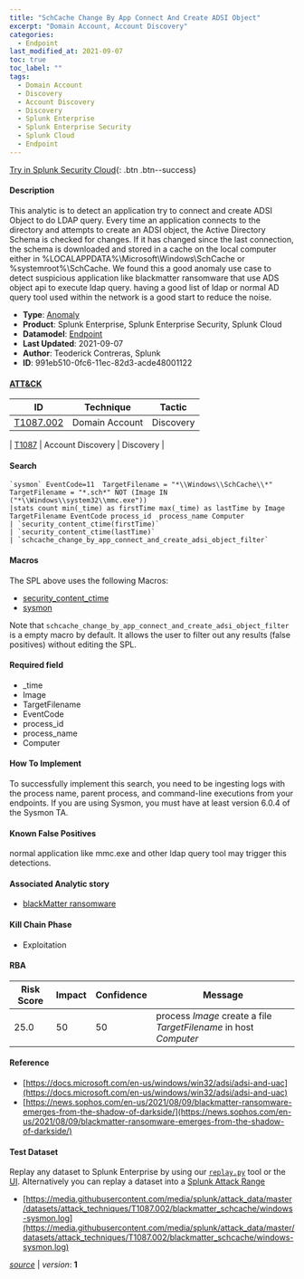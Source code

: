 ```yaml
---
title: "SchCache Change By App Connect And Create ADSI Object"
excerpt: "Domain Account, Account Discovery"
categories:
  - Endpoint
last_modified_at: 2021-09-07
toc: true
toc_label: ""
tags:
  - Domain Account
  - Discovery
  - Account Discovery
  - Discovery
  - Splunk Enterprise
  - Splunk Enterprise Security
  - Splunk Cloud
  - Endpoint
---
```




[Try in Splunk Security Cloud](https://www.splunk.com/en_us/cyber-security.html){: .btn .btn--success}

#### Description

This analytic is to detect an application try to connect and create ADSI Object to do LDAP query. Every time an application connects to the directory and attempts to create an ADSI object, the Active Directory Schema is checked for changes. If it has changed since the last connection, the schema is downloaded and stored in a cache on the local computer either in %LOCALAPPDATA%\Microsoft\Windows\SchCache or %systemroot%\SchCache. We found this a good anomaly use case to detect suspicious application like blackmatter ransomware that use ADS object api to execute ldap query. having a good list of ldap or normal AD query tool used within the network is a good start to reduce the noise.

- **Type**: [Anomaly](https://github.com/splunk/security_content/wiki/Detection-Analytic-Types)
- **Product**: Splunk Enterprise, Splunk Enterprise Security, Splunk Cloud
- **Datamodel**: [Endpoint](https://docs.splunk.com/Documentation/CIM/latest/User/Endpoint)
- **Last Updated**: 2021-09-07
- **Author**: Teoderick Contreras, Splunk
- **ID**: 991eb510-0fc6-11ec-82d3-acde48001122


#### [ATT&CK](https://attack.mitre.org/)

| ID             | Technique        |  Tactic             |
| -------------- | ---------------- |-------------------- |
| [T1087.002](https://attack.mitre.org/techniques/T1087/002/) | Domain Account | Discovery |

| [T1087](https://attack.mitre.org/techniques/T1087/) | Account Discovery | Discovery |

#### Search

```
`sysmon` EventCode=11  TargetFilename = "*\\Windows\\SchCache\\*" TargetFilename = "*.sch*" NOT (Image IN ("*\\Windows\\system32\\mmc.exe")) 
|stats count min(_time) as firstTime max(_time) as lastTime by Image TargetFilename EventCode process_id  process_name Computer 
| `security_content_ctime(firstTime)` 
| `security_content_ctime(lastTime)` 
| `schcache_change_by_app_connect_and_create_adsi_object_filter`
```

#### Macros
The SPL above uses the following Macros:
* [security_content_ctime](https://github.com/splunk/security_content/blob/develop/macros/security_content_ctime.yml)
* [sysmon](https://github.com/splunk/security_content/blob/develop/macros/sysmon.yml)

Note that `schcache_change_by_app_connect_and_create_adsi_object_filter` is a empty macro by default. It allows the user to filter out any results (false positives) without editing the SPL.

#### Required field
* _time
* Image
* TargetFilename
* EventCode
* process_id
* process_name
* Computer


#### How To Implement
To successfully implement this search, you need to be ingesting logs with the process name, parent process, and command-line executions from your endpoints. If you are using Sysmon, you must have at least version 6.0.4 of the Sysmon TA.

#### Known False Positives
normal application like mmc.exe and other ldap query tool may trigger this detections.

#### Associated Analytic story
* [blackMatter ransomware](/stories/blackmatter_ransomware)


#### Kill Chain Phase
* Exploitation



#### RBA

| Risk Score  | Impact      | Confidence   | Message      |
| ----------- | ----------- |--------------|--------------|
| 25.0 | 50 | 50 | process $Image$ create a file $TargetFilename$ in host $Computer$ |




#### Reference

* [https://docs.microsoft.com/en-us/windows/win32/adsi/adsi-and-uac](https://docs.microsoft.com/en-us/windows/win32/adsi/adsi-and-uac)
* [https://news.sophos.com/en-us/2021/08/09/blackmatter-ransomware-emerges-from-the-shadow-of-darkside/](https://news.sophos.com/en-us/2021/08/09/blackmatter-ransomware-emerges-from-the-shadow-of-darkside/)



#### Test Dataset
Replay any dataset to Splunk Enterprise by using our [`replay.py`](https://github.com/splunk/attack_data#using-replaypy) tool or the [UI](https://github.com/splunk/attack_data#using-ui).
Alternatively you can replay a dataset into a [Splunk Attack Range](https://github.com/splunk/attack_range#replay-dumps-into-attack-range-splunk-server)

* [https://media.githubusercontent.com/media/splunk/attack_data/master/datasets/attack_techniques/T1087.002/blackmatter_schcache/windows-sysmon.log](https://media.githubusercontent.com/media/splunk/attack_data/master/datasets/attack_techniques/T1087.002/blackmatter_schcache/windows-sysmon.log)



[*source*](https://github.com/splunk/security_content/tree/develop/detections/endpoint/schcache_change_by_app_connect_and_create_adsi_object.yml) \| *version*: **1**
